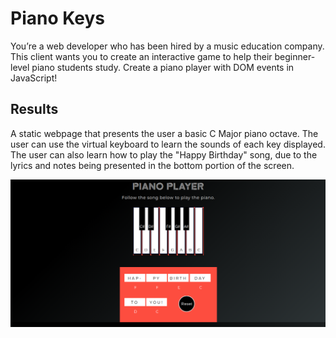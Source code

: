 # Piano Keys

You’re a web developer who has been hired by a music education company. This client wants you to create an interactive game to help their beginner-level piano students study. Create a piano player with DOM events in JavaScript!

## Results

A static webpage that presents the user a basic C Major piano octave. The user can use the virtual keyboard to learn the sounds of each key displayed. The user can also learn how to play the "Happy Birthday" song, due to the lyrics and notes being presented in the bottom portion of the screen. 

![SCreenshot of the Piano Keys Webpage](./pianoPlayer.png)
